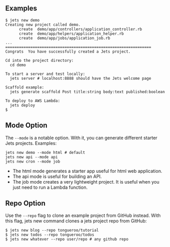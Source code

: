 ## Examples

    $ jets new demo
    Creating new project called demo.
          create  demo/app/controllers/application_controller.rb
          create  demo/app/helpers/application_helper.rb
          create  demo/app/jobs/application_job.rb
    ...
    ================================================================
    Congrats  You have successfully created a Jets project.

    Cd into the project directory:
      cd demo

    To start a server and test locally:
      jets server # localhost:8888 should have the Jets welcome page

    Scaffold example:
      jets generate scaffold Post title:string body:text published:boolean

    To deploy to AWS Lambda:
      jets deploy
    $

## Mode Option

The `--mode` is a notable option. With it, you can generate different starter Jets projects. Examples:

    jets new demo --mode html # default
    jets new api --mode api
    jets new cron --mode job

* The html mode generates a starter app useful for html web application.
* The api mode is useful for building an API.
* The job mode creates a very lightweight project. It is useful when you just need to run a Lambda function.

## Repo Option
Use the `--repo` flag to clone an example project from GitHub instead.  With this flag, jets new command clones a jets project repo from GitHub:

    $ jets new blog --repo tongueroo/tutorial
    $ jets new todos --repo tongueroo/todos
    $ jets new whatever --repo user/repo # any github repo
